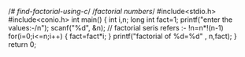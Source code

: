 /*# find-factorial-using-c*/
/*factorial numbers*/
#include<stdio.h>
#include<conio.h>
int main()
{
int i,n;
long int fact=1;
printf("enter the values:-/n");
scanf("%d", &n);
// factorial seris refers :- !n=n*!(n-1)
for(i=0;i<=n;i++)
{
fact=fact*i;
}
printf("factorial of %d=%d" , n,fact);
}
return 0;
